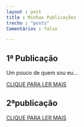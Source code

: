 ```yaml
---
layout : post
title : Minhas Publicações
trecho : "posts"
Comentários : falso

---
```

## 1ª Publicação

Um pouco de quem sou eu...

<a href="#" class="btn btn-success">CLIQUE PARA LER MAIS</a>

## 2ªpublicação

<a href="#" class="btn btn-success">CLIQUE PARA LER MAIS</a>